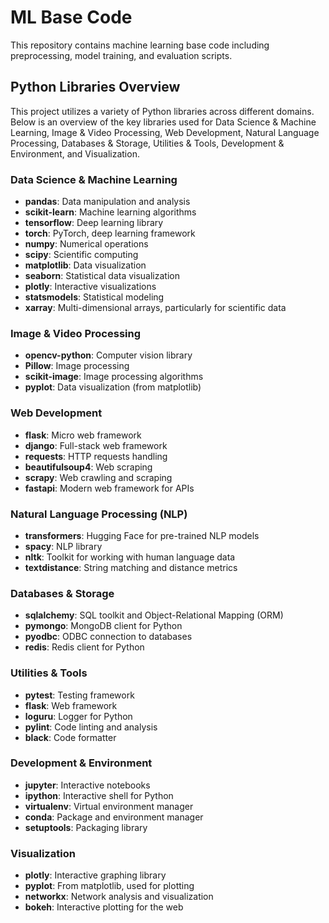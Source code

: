 # ML Base Code

This repository contains machine learning base code including preprocessing, model training, and evaluation scripts.
## Python Libraries Overview

This project utilizes a variety of Python libraries across different domains. Below is an overview of the key libraries used for Data Science & Machine Learning, Image & Video Processing, Web Development, Natural Language Processing, Databases & Storage, Utilities & Tools, Development & Environment, and Visualization.

### Data Science & Machine Learning
- **pandas**: Data manipulation and analysis
- **scikit-learn**: Machine learning algorithms
- **tensorflow**: Deep learning library
- **torch**: PyTorch, deep learning framework
- **numpy**: Numerical operations
- **scipy**: Scientific computing
- **matplotlib**: Data visualization
- **seaborn**: Statistical data visualization
- **plotly**: Interactive visualizations
- **statsmodels**: Statistical modeling
- **xarray**: Multi-dimensional arrays, particularly for scientific data

### Image & Video Processing
- **opencv-python**: Computer vision library
- **Pillow**: Image processing
- **scikit-image**: Image processing algorithms
- **pyplot**: Data visualization (from matplotlib)

### Web Development
- **flask**: Micro web framework
- **django**: Full-stack web framework
- **requests**: HTTP requests handling
- **beautifulsoup4**: Web scraping
- **scrapy**: Web crawling and scraping
- **fastapi**: Modern web framework for APIs

### Natural Language Processing (NLP)
- **transformers**: Hugging Face for pre-trained NLP models
- **spacy**: NLP library
- **nltk**: Toolkit for working with human language data
- **textdistance**: String matching and distance metrics

### Databases & Storage
- **sqlalchemy**: SQL toolkit and Object-Relational Mapping (ORM)
- **pymongo**: MongoDB client for Python
- **pyodbc**: ODBC connection to databases
- **redis**: Redis client for Python

### Utilities & Tools
- **pytest**: Testing framework
- **flask**: Web framework
- **loguru**: Logger for Python
- **pylint**: Code linting and analysis
- **black**: Code formatter

### Development & Environment
- **jupyter**: Interactive notebooks
- **ipython**: Interactive shell for Python
- **virtualenv**: Virtual environment manager
- **conda**: Package and environment manager
- **setuptools**: Packaging library

### Visualization
- **plotly**: Interactive graphing library
- **pyplot**: From matplotlib, used for plotting
- **networkx**: Network analysis and visualization
- **bokeh**: Interactive plotting for the web


